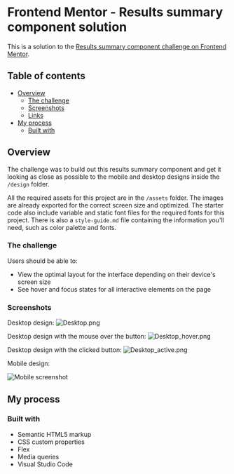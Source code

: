 # Frontend Mentor - Results summary component solution

This is a solution to the [Results summary component challenge on Frontend Mentor](https://www.frontendmentor.io/challenges/results-summary-component-CE_K6s0maV).

## Table of contents

- [Overview](#overview)
  - [The challenge](#the-challenge)
  - [Screenshots](#screenshot)
  - [Links](#links)
- [My process](#my-process)
  - [Built with](#built-with)

## Overview

The challenge was to build out this results summary component and get it looking as close as possible to the mobile and desktop designs inside the `/design` folder.

All the required assets for this project are in the `/assets` folder. The images are already exported for the correct screen size and optimized. The starter code also include variable and static font files for the required fonts for this project. There is also a `style-guide.md` file containing the information you'll need, such as color palette and fonts.

### The challenge

Users should be able to:

- View the optimal layout for the interface depending on their device's screen size
- See hover and focus states for all interactive elements on the page

### Screenshots

Desktop design:
![Desktop.png](assets/images/screenshots/Desktop.png)

Desktop design with the mouse over the button:
![Desktop_hover.png](assets/images/screenshots/Desktop_hover.png)

Desktop design with the clicked button:
![Desktop_active.png](assets/images/screenshots/Desktop_active.png)

Mobile design:

<img src="./assets/images/screenshots/Mobile.png" alt="Mobile screenshot" style="max-width: 50%;">

## My process

### Built with

- Semantic HTML5 markup
- CSS custom properties
- Flex
- Media queries
- Visual Studio Code